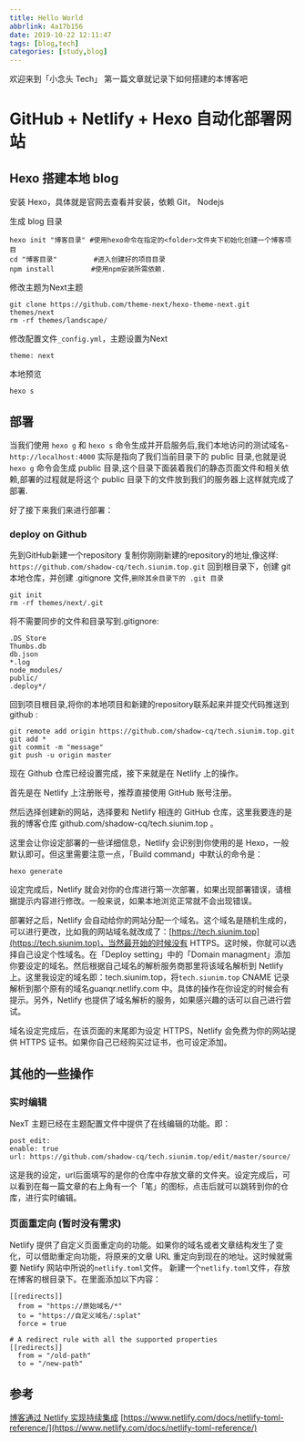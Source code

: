 ```yaml
---
title: Hello World
abbrlink: 4a17b156
date: 2019-10-22 12:11:47
tags: [blog,tech]
categories: [study,blog]
---
```


欢迎来到「小念头 Tech」
第一篇文章就记录下如何搭建的本博客吧
<!-- more -->
# GitHub + Netlify + Hexo 自动化部署网站

## Hexo 搭建本地 blog

安装 Hexo，具体就是官网去查看并安装，依赖 Git， Nodejs

生成 blog 目录 
```
hexo init "博客目录" #使用hexo命令在指定的<folder>文件夹下初始化创建一个博客项目
cd "博客目录"         #进入创建好的项目目录
npm install         #使用npm安装所需依赖.
```

修改主题为Next主题
```
git clone https://github.com/theme-next/hexo-theme-next.git themes/next 
rm -rf themes/landscape/
```

修改配置文件`_config.yml`，主题设置为Next
```
theme: next
```
本地预览
```
hexo s 
```

## 部署

当我们使用 `hexo g` 和 `hexo s` 命令生成并开启服务后,我们本地访问的测试域名-`http://localhost:4000` 实际是指向了我们当前目录下的 public 目录,也就是说 `hexo g` 命令会生成 public 目录,这个目录下面装着我们的静态页面文件和相关依赖,部署的过程就是将这个 public 目录下的文件放到我们的服务器上这样就完成了部署.

好了接下来我们来进行部署：


### deploy on Github

先到GitHub新建一个repository
复制你刚刚新建的repository的地址,像这样:
`https://github.com/shadow-cq/tech.siunim.top.git`
回到根目录下，创建 git 本地仓库，并创建 .gitignore 文件,`删除其余目录下的 .git 目录`
```
git init
rm -rf themes/next/.git
```
将不需要同步的文件和目录写到.gitignore:

```
.DS_Store
Thumbs.db
db.json
*.log
node_modules/
public/
.deploy*/
```

回到项目根目录,将你的本地项目和新建的repository联系起来并提交代码推送到 github :
```
git remote add origin https://github.com/shadow-cq/tech.siunim.top.git
git add *
git commit -m "message"
git push -u origin master
```
现在 Github 仓库已经设置完成，接下来就是在 Netlify 上的操作。

首先是在 Netlify 上注册账号，推荐直接使用 GitHub 账号注册。

然后选择创建新的网站，选择要和 Netlify 相连的 GitHub 仓库，这里我要连的是我的博客仓库 github.com/shadow-cq/tech.siunim.top 。

这里会让你设定部署的一些详细信息，Netlify 会识别到你使用的是 Hexo，一般默认即可。但这里需要注意一点，「Build command」中默认的命令是：
```
hexo generate
```
设定完成后，Netlify 就会对你的仓库进行第一次部署，如果出现部署错误，请根据提示内容进行修改。一般来说，如果本地浏览正常就不会出现错误。

部署好之后，Netlify 会自动给你的网站分配一个域名。这个域名是随机生成的，可以进行更改，比如我的网站域名就改成了：[https://tech.siunim.top](https://tech.siunim.top)，当然最开始的时候没有 HTTPS。这时候，你就可以选择自己设定个性域名。在「Deploy setting」中的「Domain managment」添加你要设定的域名。然后根据自己域名的解析服务商那里将该域名解析到 Netlify 上。这里我设定的域名即：tech.siunim.top，将`tech.siunim.top` CNAME 记录解析到那个原有的域名guanqr.netlify.com 中。具体的操作在你设定的时候会有提示。另外，Netlify 也提供了域名解析的服务，如果感兴趣的话可以自己进行尝试。

域名设定完成后，在该页面的末尾即为设定 HTTPS，Netlify 会免费为你的网站提供 HTTPS 证书。如果你自己已经购买过证书，也可设定添加。

## 其他的一些操作
### 实时编辑
NexT 主题已经在主题配置文件中提供了在线编辑的功能。即：

```
post_edit:
enable: true
url: https://github.com/shadow-cq/tech.siunim.top/edit/master/source/

```
这是我的设定，url后面填写的是你的仓库中存放文章的文件夹。设定完成后，可以看到在每一篇文章的右上角有一个「笔」的图标，点击后就可以跳转到你的仓库，进行实时编辑。


### 页面重定向 (暂时没有需求)

Netlify 提供了自定义页面重定向的功能。如果你的域名或者文章结构发生了变化，可以借助重定向功能，将原来的文章 URL 重定向到现在的地址。这时候就需要 Netlify 网站中所说的`netlify.toml`文件。
新建一个`netlify.toml`文件，存放在博客的根目录下。在里面添加以下内容：


```
[[redirects]]
  from = "https://原始域名/*"
  to = "https://自定义域名/:splat"
  force = true

# A redirect rule with all the supported properties
[[redirects]]
  from = "/old-path"
  to = "/new-path"
```

## 参考

[博客通过 Netlify 实现持续集成](https://www.guanqr.com/2019/10/04/deploy-blog-to-netlify/index.html?__WB_REVISION__=eb66cb9a7103f6931702555b22d8aa67)
[https://www.netlify.com/docs/netlify-toml-reference/](https://www.netlify.com/docs/netlify-toml-reference/)
